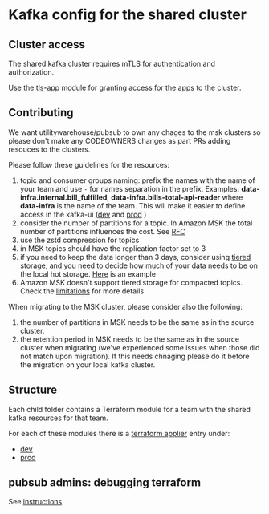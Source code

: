 # Kafka config for the shared cluster

## Cluster access
The shared kafka cluster requires mTLS for authentication and authorization.

Use the [tls-app](../../modules/tls-app) module for granting access for the apps to the cluster.

## Contributing

We want utilitywarehouse/pubsub to own any chages to the msk clusters so please don't make any CODEOWNERS changes as
part PRs adding resouces to the clusters.

Please follow these guidelines for the resources:
1. topic and consumer groups naming: prefix the names with the name of your team and use `-` for names separation in the prefix. Examples: **data-infra.internal.bill_fulfilled**, **data-infra.bills-total-api-reader** where **data-infra** is the name of the team.
   This will make it easier to define access in the kafka-ui ([dev](https://kafka-ui.dev.uw.systems/) and [prod](https://kafka-ui.prod.uw.systems/) )
2. consider the number of partitions for a topic. In Amazon MSK the total number of partitions influences the cost. See [RFC](https://wiki.uw.systems/posts/amazon-msk-managed-kafka-9kjst9t5#h97za-msk)
3. use the zstd compression for topics
4. in MSK topics should have the replication factor set to 3
5. if you need to keep the data longer than 3 days, consider using [tiered storage](https://docs.aws.amazon.com/msk/latest/developerguide/msk-tiered-storage.html), and you need to decide how much of your data needs to be on the local hot storage. [Here](https://github.com/utilitywarehouse/kafka-cluster-config/blob/07f9b2be2c02aef072fe3900c3d4ee86fb0e282c/dev-aws/kafka-shared-msk/data-infra/data-infra.tf#L1-L16) is an example
6. Amazon MSK doesn't support tiered storage for compacted topics. Check the [limitations](https://docs.aws.amazon.com/msk/latest/developerguide/msk-tiered-storage.html#msk-tiered-storage-constraints) for more details 

When migrating to the MSK cluster, please consider also the following:
1. the number of partitions in MSK needs to be the same as in the source cluster.
2. the retention period in MSK needs to be the same as in the source cluster when migrating (we've experienced some issues when those did not match upon migration). If this needs chnaging please do it before the migration on your local kafka cluster.

## Structure
Each child folder contains a Terraform module for a team with the shared kafka resources for that team.

For each of these modules there is a [terraform applier](https://github.com/utilitywarehouse/terraform-applier) entry under:
- [dev](https://github.com/utilitywarehouse/kubernetes-manifests/tree/master/dev-aws/pubsub/kafka)
- [prod](https://github.com/utilitywarehouse/kubernetes-manifests/tree/master/prod-aws/pubsub/kafka)

## pubsub admins: debugging terraform

See [instructions](TERRAFORM_DEBUG.md)
